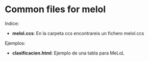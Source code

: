# Common files for melol

Indice:

- **melol.ccs**: En la carpeta ccs encontrareis un fichero melol.ccs

Ejemplos:
- **clasificacion.html**: Ejemplo de una tabla para MeLoL 
